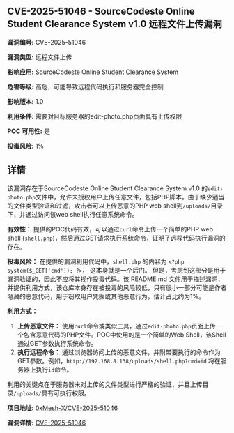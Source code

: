 ## CVE-2025-51046 - SourceCodeste Online Student Clearance System v1.0 远程文件上传漏洞

**漏洞编号:** CVE-2025-51046

**漏洞类型:** 远程文件上传

**影响应用:** SourceCodeste Online Student Clearance System

**危害等级:** 高危，可能导致远程代码执行和服务器完全控制

**影响版本:** 1.0

**利用条件:** 需要对目标服务器的edit-photo.php页面具有上传权限

**POC 可用性:** 是

**投毒风险:** 1%

## 详情

该漏洞存在于SourceCodeste Online Student Clearance System v1.0 的`edit-photo.php`文件中，允许未授权用户上传任意文件，包括PHP脚本。由于缺少适当的文件类型验证和过滤，攻击者可以上传恶意的PHP web shell到`/uploads/`目录下，并通过访问该web shell执行任意系统命令。 

**有效性：** 提供的POC代码有效，可以通过`curl`命令上传一个简单的PHP web shell (`shell.php`)，然后通过GET请求执行系统命令，证明了远程代码执行漏洞的存在。

**投毒风险：** 在提供的漏洞利用代码中，`shell.php` 的内容为 `<?php system($_GET['cmd']); ?>`， 这本身就是一个后门。 但是，考虑到这部分是用于漏洞验证的，因此不应将其视作投毒代码。该 README.md 文件用于描述漏洞，并提供利用方式，该仓库本身存在被投毒的风险较低，只有很小一部分可能是作者隐藏的恶意代码，用于窃取用户凭据或其他恶意行为，估计占比约为1%。

**利用方式：**

1.  **上传恶意文件：** 使用`curl`命令或类似工具，通过`edit-photo.php`页面上传一个包含恶意代码的PHP文件。POC中使用的是一个简单的Web Shell，该Shell通过GET参数执行系统命令。
2.  **执行远程命令：** 通过浏览器访问上传的恶意文件，并附带要执行的命令作为GET参数。例如，`http://192.168.8.138/uploads/shell.php?cmd=id` 将在服务器上执行`id`命令。

利用的关键点在于服务器未对上传的文件类型进行严格的验证，并且上传目录`/uploads/`具有可执行权限。

**项目地址:** [0xMesh-X/CVE-2025-51046](https://github.com/0xMesh-X/CVE-2025-51046)

**漏洞详情:** [CVE-2025-51046](https://nvd.nist.gov/vuln/detail/CVE-2025-51046)